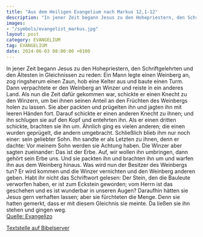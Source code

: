 ```yaml
---
title: "Aus dem Heiligen Evangelium nach Markus 12,1-12"
description: "In jener Zeit begann Jesus zu den Hohepriestern, den Schriftgelehrten und den Ältesten in Gleichnissen zu reden: Ein Mann legte einen Weinberg an, zog ringsherum einen Zaun, hob eine Kelter aus und baute einen Turm. Dann verpachtete er den Weinberg an Winzer und reiste in ein and...."
images:
- "/symbols/evangelist_markus.jpg"
layout: post
category: EVANGELIUM
tag: EVANGELIUM
date: 2024-06-03 08:00:00 +0100
---
```

In jener Zeit begann Jesus zu den Hohepriestern, den Schriftgelehrten und den Ältesten in Gleichnissen zu reden: Ein Mann legte einen Weinberg an, zog ringsherum einen Zaun, hob eine Kelter aus und baute einen Turm. Dann verpachtete er den Weinberg an Winzer und reiste in ein anderes Land.<!--more-->
Als nun die Zeit dafür gekommen war, schickte er einen Knecht zu den Winzern, um bei ihnen seinen Anteil an den Früchten des Weinbergs holen zu lassen.
Sie aber packten und prügelten ihn und jagten ihn mit leeren Händen fort.
Darauf schickte er einen anderen Knecht zu ihnen; und ihn schlugen sie auf den Kopf und entehrten ihn.
Als er einen dritten schickte, brachten sie ihn um. Ähnlich ging es vielen anderen; die einen wurden geprügelt, die andern umgebracht.
Schließlich blieb ihm nur noch einer: sein geliebter Sohn. Ihn sandte er als Letzten zu ihnen, denn er dachte: Vor meinem Sohn werden sie Achtung haben.
Die Winzer aber sagten zueinander: Das ist der Erbe. Auf, wir wollen ihn umbringen, dann gehört sein Erbe uns.
Und sie packten ihn und brachten ihn um und warfen ihn aus dem Weinberg hinaus.
Was wird nun der Besitzer des Weinbergs tun? Er wird kommen und die Winzer vernichten und den Weinberg anderen geben.
Habt ihr nicht das Schriftwort gelesen: Der Stein, den die Bauleute verworfen haben, er ist zum Eckstein geworden;
vom Herrn ist das geschehen und es ist wunderbar in unseren Augen?
Daraufhin hätten sie Jesus gern verhaften lassen; aber sie fürchteten die Menge. Denn sie hatten gemerkt, dass er mit diesem Gleichnis sie meinte. Da ließen sie ihn stehen und gingen weg.<br>
[Quelle: Evangelizo](https://evangeliumtagfuertag.org/DE/gospel)

[Textstelle auf Bibelserver](https://www.bibleserver.com/EU/Markus12,1-12)
